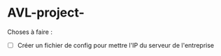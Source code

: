 # AVL-project-

Choses à faire :
- [ ] Créer un fichier de config pour mettre l'IP du serveur de l'entreprise

